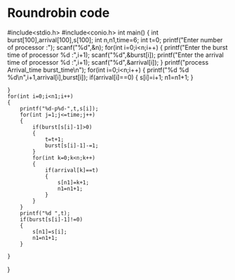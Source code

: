# Roundrobin code

#include<stdio.h>
#include<conio.h>
int main()
{
	int burst[100],arrival[100],s[100];
	int n,n1,time=6;
	int t=0;
	printf("Enter number of processor :");
	scanf("%d",&n);
	for(int i=0;i<n;i++)
	{
		printf("Enter the burst time of processor %d :",i+1);
		scanf("%d",&burst[i]);
		printf("Enter the arrival time of processor %d :",i+1);
		scanf("%d",&arrival[i]);
	}
	printf("process    Arrival_time  burst_time\n");
	for(int i=0;i<n;i++)
	{
		printf("%d          %d            %d\n",i+1,arrival[i],burst[i]);
		if(arrival[i]==0)
		{
			s[i]=i+1;
			n1=n1+1;
		}
		
	}
	for(int i=0;i<n1;i++)
	{
		printf("%d-p%d-",t,s[i]);
		for(int j=1;j<=time;j++)
		{
			if(burst[s[i]-1]>0)
			{
				t=t+1;
				burst[s[i]-1]-=1;
			}
			for(int k=0;k<n;k++)
			{
				if(arrival[k]==t)
				{
					s[n1]=k+1;
					n1=n1+1;
				}
			}
		}
		printf("%d ",t);
		if(burst[s[i]-1]!=0)
		{
			s[n1]=s[i];
			n1=n1+1;
		}
		
	}
}
